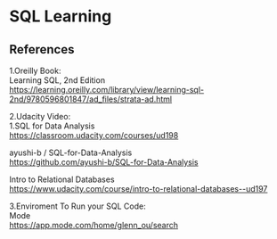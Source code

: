 # SQL Learning
## References
1.Oreilly Book:
<br>Learning SQL, 2nd Edition
<br>https://learning.oreilly.com/library/view/learning-sql-2nd/9780596801847/ad_files/strata-ad.html

2.Udacity Video:
<br>1.SQL for Data Analysis
<br>https://classroom.udacity.com/courses/ud198

ayushi-b / SQL-for-Data-Analysis
<br>https://github.com/ayushi-b/SQL-for-Data-Analysis

Intro to Relational Databases
<br>https://www.udacity.com/course/intro-to-relational-databases--ud197

3.Enviroment To Run your SQL Code:
<br>Mode
<br>https://app.mode.com/home/glenn_ou/search
